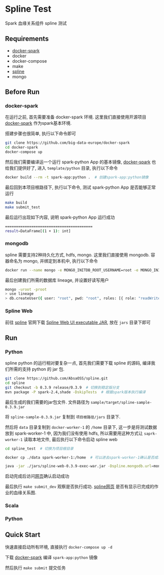 # Spline Test

Spark 血缘关系组件 spline 测试

## Requirements

* [docker-spark](https://github.com/big-data-europe/docker-spark)
* docker
* docker-compose
* make
* [spline](https://absaoss.github.io/spline/)
* mongo

## Before Run

### docker-spark

在运行之前, 首先需要准备 docker-spark 环境. 这里我们直接使用开源项目 [docker-spark](https://github.com/big-data-europe/docker-spark) 作为spark基本环境. 

搭建步骤也很简单, 执行以下命令即可

```bash
git clone https://github.com/big-data-europe/docker-spark
cd docker-spark
docker-compose up
```

然后我们需要编译运一个运行 spark-python App 的基本镜像, [docker-spark](https://github.com/big-data-europe/docker-spark) 也给我们提供好了, 进入 `template/python` 目录, 执行以下命令

```bash
docker build --rm -t spark-app:python .  # 创建spark-app:python镜像
```

最后回到本项目根路径下, 执行以下命令, 测试 spark-python App 是否能够正常运行

```bash
make build
make submit_test
```

最后运行出现如下内容, 说明 spark-python App 运行成功

```bash
========================================
result=DataFrame[(1 + 1): int]
```

### mongodb

spline 需要支持2种持久化方式, hdfs, mongo. 这里我们直接使用 mongodb. 容器命名为 mongo, 并绑定到本机中, 执行以下命令

```bash
docker run --name mongo -e MONGO_INITDB_ROOT_USERNAME=root -e MONGO_INITDB_ROOT_PASSWORD=root -p 27017:27017 -d mongo
```

最后创建我们所需的数据库 lineage, 并设置好读写用户

```bash
mongo -uroot -proot
> use lineage
> db.createUser({ user: "root", pwd: "root", roles: [{ role: "readWrite",db: "lineage" }] })
```

### Spline Web

前往 [spline](https://absaoss.github.io/spline/) 官网下载 [Spline Web UI executable JAR](https://search.maven.org/remotecontent?filepath=za/co/absa/spline/spline-web/0.3.9/spline-web-0.3.9-exec-war.jar), 放在 `jars` 目录下即可

## Run

### Python

spline python 的运行相对要复杂一点, 首先我们需要下载 spline 的源码, 编译我们所需的支持 python 的 jar 包.

```bash
git clone https://github.com/AbsaOSS/spline.git
cd spline
git checkout -b 0.3.9 release/0.3.9  # 切换到稳定版分支
mvn package -P spark-2.4,shade -DskipTests  # 根据spark版本执行编译
```

最后生成的我们需要的jar包文件. 文件路径为 `sample/target/spline-sample-0.3.9.jar` 

将 `spline-sample-0.3.9.jar` 复制到 `项目根路径/jars` 目录下. 

然后将 `data` 目录复制到 `docker-worker-1` 的 `/home` 目录下, 这一步是将测试数据放到 spark-worker-1 中, 因为我们没有使用 hdfs, 所以需要用这种方式让 `saprk-worker-1` 读取本地文件, 最后执行以下命令启动 spline web

```bash
cd spline_test  # 切换为项目根目录

docker cp ./data spark-worker-1:/home  # 可以进去spark-worker-1确认是否成功

java -jar ./jars/spline-web-0.3.9-exec-war.jar -Dspline.mongodb.url=mongodb://root:root@127.0.0.1:27017/lineage -Dspline.mode=REQUIRED -httpPort=8088  # 启动spline web
```

启动完成后访问[网页](http://127.0.0.1:8088)确认启动成功

最后执行 `make submit_dev` 观察是否执行成功. [spline网页](http://127.0.0.1:8088) 是否有显示已完成的作业的血缘关系图.

### Scala

### Python

## Quick Start

快速直接启动所有环境, 直接执行 `docker-compose up -d` 

下载 [docker-spark](https://github.com/big-data-europe/docker-spark) 编译 `spark-app:python` 镜像

然后执行 `make submit` 提交任务